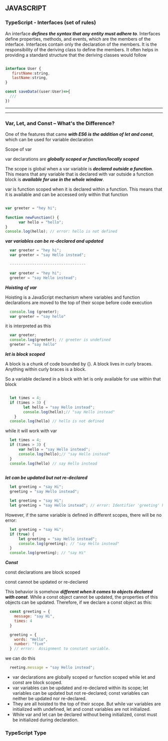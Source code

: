 ## JAVASCRIPT

### TypeScript - Interfaces (set of rules)

An interface ***defines the syntax that any entity must adhere to***. Interfaces define properties, methods, and events, which are the members of the interface. Interfaces contain only the declaration of the members. It is the responsibility of the deriving class to define the members. It often helps in providing a standard structure that the deriving classes would follow

```js

interface User { 
   firstName:string, 
   lastName:string, 
}

const saveData((user:User)=>{
  ///
})

```

---------
---------

### Var, Let, and Const – What's the Difference?

One of the features that came ***with ES6 is the addition of let and const***, which can be used for variable declaration

Scope of var

var declarations are ***globally scoped or function/locally scoped***

The scope is global when a var variable is ***declared outside a function***. This means that any variable that is declared with var outside a function block is ***available for use in the whole window***.

var is function scoped when it is declared within a function. This means that it is available and can be accessed only within that function



```js

var greeter = "hey hi";
    
function newFunction() {
      var hello = "hello";
}
console.log(hello); // error: hello is not defined

```

***var variables can be re-declared and updated***

```js
  var greeter = "hey hi";
  var greeter = "say Hello instead";

  ----------------------------------

  var greeter = "hey hi";
  greeter = "say Hello instead";

```

***Hoisting of var***

Hoisting is a JavaScript mechanism where variables and function declarations are moved to the top of their scope before code execution

```js
  console.log (greeter);
  var greeter = "say hello"
```
it is interpreted as this

```js
  var greeter;
  console.log(greeter); // greeter is undefined
  greeter = "say hello"
```

***let is block scoped***

A block is a chunk of code bounded by {}. A block lives in curly braces. Anything within curly braces is a block.

So a variable declared in a block with let  is only available for use within that block

```js

  let times = 4;
  if (times > 3) {
        let hello = "say Hello instead";
        console.log(hello);// "say Hello instead"
    }
  console.log(hello) // hello is not defined

```

while it will work with var

```js
  let times = 4;
  if (times > 3) {
      var hello = "say Hello instead";
      console.log(hello);// "say Hello instead"
  }
  console.log(hello) // say Hello instead
  
```
***let can be updated but not re-declared***

``` js
  let greeting = "say Hi";
  greeting = "say Hello instead";

  let greeting = "say Hi";
  let greeting = "say Hello instead"; // error: Identifier 'greeting' has already
```

However, if the same variable is defined in different scopes, there will be no error:

```js
  let greeting = "say Hi";
  if (true) {
      let greeting = "say Hello instead";
      console.log(greeting); // "say Hello instead"
  }
  console.log(greeting); // "say Hi"
```

***Const***

const declarations are block scoped

const cannot be updated or re-declared

This behavior is somehow ***different when it comes to objects declared with const***. While a const object cannot be updated, the properties of this objects can be updated. Therefore, if we declare a const object as this:

```js
  const greeting = {
    message: "say Hi",
    times: 4
  }

  greeting = {
    words: "Hello",
    number: "five"
  } // error:  Assignment to constant variable.

```

we can do this

```js
  reeting.message = "say Hello instead";
```

* var declarations are globally scoped or function scoped while let and const are block scoped.
* var variables can be updated and re-declared within its scope; let variables can be updated but not re-declared; const variables can neither be updated nor re-declared.
* They are all hoisted to the top of their scope. But while var variables are initialized with undefined, let and const variables are not initialized.
* While var and let can be declared without being initialized, const must be initialized during declaration.

### TypeScript Type

